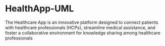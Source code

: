 # HealthApp-UML
The Healthcare App is an innovative platform designed to connect patients with healthcare professionals (HCPs), streamline medical assistance, and foster a collaborative environment for knowledge sharing among healthcare professionals
